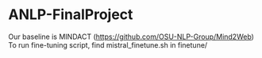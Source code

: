# ANLP-FinalProject
Our baseline is MINDACT (https://github.com/OSU-NLP-Group/Mind2Web)
To run fine-tuning script, find mistral_finetune.sh in finetune/
